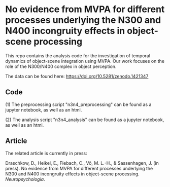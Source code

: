 # No evidence from MVPA for different processes underlying the N300 and N400 incongruity effects in object-scene processing

This repo contains the analysis code for the investigation of temporal dynamics of object-scene integration using MVPA. Our work focuses on the role of the N300/N400 complex in object perception.

The data can be found here: https://doi.org/10.5281/zenodo.1421347

## Code

(1) The preprocessing script "n3n4_preprocessing" can be found as a jupyter notebook, as well as an html.

(2) The analysis script "n3n4_analysis" can be found as a jupyter notebook, as well as an html.

## Article

The related article is currently in press:

Draschkow, D., Heikel, E., Fiebach, C., Võ, M. L.-H., & Sassenhagen, J. (in press). No evidence from MVPA 
for different processes underlying the N300 and N400 incongruity effects in object-scene processing. *Neuropsychologia*.
